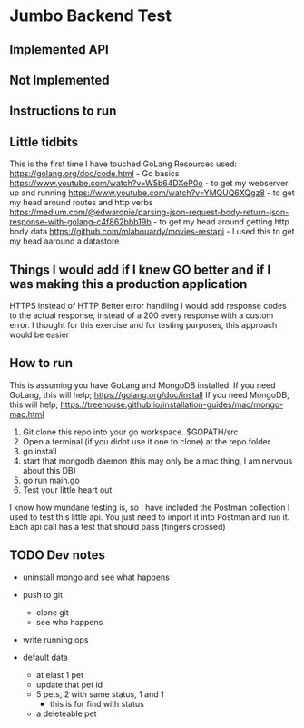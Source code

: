 # Jumbo Backend Test




## Implemented API


## Not Implemented 


## Instructions to run


## Little tidbits
This is the first time I have touched GoLang
Resources used:
https://golang.org/doc/code.html - Go basics
https://www.youtube.com/watch?v=W5b64DXeP0o - to get my webserver up and running
https://www.youtube.com/watch?v=YMQUQ6XQgz8 - to get my head around routes and http verbs
https://medium.com/@edwardpie/parsing-json-request-body-return-json-response-with-golang-c4f862bbb19b - to get my head around getting http body data
https://github.com/mlabouardy/movies-restapi - I used this to get my head aaround a datastore

## Things I would add if I knew GO better and if I was making this a production application
HTTPS instead of HTTP
Better error handling
I would add response codes to the actual response, instead of a 200 every response with a custom error. I thought for this exercise and for testing purposes, this approach would be easier

## How to run
This is assuming you have GoLang and MongoDB installed. 
If you need GoLang, this will help; https://golang.org/doc/install
If you need MongoDB, this will help; https://treehouse.github.io/installation-guides/mac/mongo-mac.html

1. Git clone this repo into your go workspace. $GOPATH/src
2. Open a terminal (if you didnt use it one to clone) at the repo folder
3. go install
4. start that mongodb daemon (this may only be a mac thing, I am nervous about this DB)
5. go run main.go
6. Test your little heart out

I know how mundane testing is, so I have included the Postman collection I used to test this little api. You just need to import it into Postman and run it. Each api call has a test that should pass (fingers crossed)

## TODO Dev notes
- uninstall mongo and see what happens
- push to git
    - clone git
    - see who happens
- write running ops

- default data
    - at elast 1 pet
    - update that pet id
    - 5 pets, 2 with same status, 1 and 1
        - this is for find with status
    - a deleteable pet